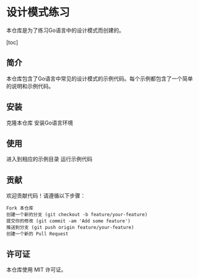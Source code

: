 # 设计模式练习
本仓库是为了练习Go语言中的设计模式而创建的。

[toc]

## 简介
本仓库包含了Go语言中常见的设计模式的示例代码。每个示例都包含了一个简单的说明和示例代码。

## 安装
克隆本仓库
安装Go语言环境
## 使用
进入到相应的示例目录
运行示例代码
## 贡献
欢迎贡献代码！请遵循以下步骤：

```
Fork 本仓库
创建一个新的分支 (git checkout -b feature/your-feature)
提交你的修改 (git commit -am 'Add some feature')
推送到分支 (git push origin feature/your-feature)
创建一个新的 Pull Request
```
## 许可证
本仓库使用 MIT 许可证。